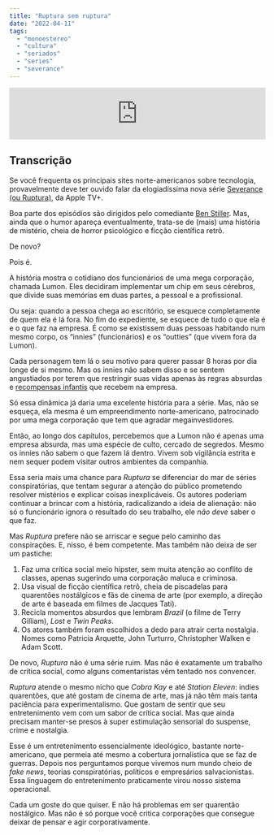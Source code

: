 ```yaml
---
title: "Ruptura sem ruptura"
date: "2022-04-11"
tags: 
  - "monoestereo"
  - "cultura"
  - "seriados"
  - "series"
  - "severance"
---
```


<iframe src="https://anchor.fm/monoestereo/embed/episodes/Ruptura-sem-ruptura-e1h1nv2" height="102px" width="100%" frameborder="0" scrolling="no"></iframe>

## Transcrição

Se você frequenta os principais sites norte-americanos sobre tecnologia, provavelmente deve ter ouvido falar da elogiadíssima nova série [Severance (ou Ruptura)](https://tv.apple.com/br/show/ruptura/umc.cmc.1srk2goyh2q2zdxcx605w8vtx), da Apple TV+.

Boa parte dos episódios são dirigidos pelo comediante [Ben Stiller](https://en.wikipedia.org/wiki/Ben_Stiller). Mas, ainda que o humor apareça eventualmente, trata-se de (mais) uma história de mistério, cheia de horror psicológico e ficção científica retrô.

De novo?

Pois é.

A história mostra o cotidiano dos funcionários de uma mega corporação, chamada Lumon. Eles decidiram implementar um chip em seus cérebros, que divide suas memórias em duas partes, a pessoal e a profissional.

Ou seja: quando a pessoa chega ao escritório, se esquece completamente de quem ela é lá fora. No fim do expediente, se esquece de tudo o que ela é e o que faz na empresa. É como se existissem duas pessoas habitando num mesmo corpo, os “innies” (funcionários) e os “outties” (que vivem fora da Lumon).

Cada personagem tem lá o seu motivo para querer passar 8 horas por dia longe de si mesmo. Mas os innies não sabem disso e se sentem angustiados por terem que restringir suas vidas apenas às regras absurdas e [recompensas infantis](https://www.youtube.com/watch?v=VngE9BiEe7Q) que recebem na empresa.

Só essa dinâmica já daria uma excelente história para a série. Mas, não se esqueça, ela mesma é um empreendimento norte-americano, patrocinado por uma mega corporação que tem que agradar megainvestidores.

Então, ao longo dos capítulos, percebemos que a Lumon não é apenas uma empresa absurda, mas uma espécie de culto, cercado de segredos. Mesmo os innies não sabem o que fazem lá dentro. Vivem sob vigilância estrita e nem sequer podem visitar outros ambientes da companhia.

Essa seria mais uma chance para _Ruptura_ se diferenciar do mar de séries conspiratórias, que tentam segurar a atenção do público prometendo resolver mistérios e explicar coisas inexplicáveis. Os autores poderiam continuar a brincar com a história, radicalizando a ideia de alienação: não só o funcionário ignora o resultado do seu trabalho, ele _não deve_ saber o que faz.

Mas _Ruptura_ prefere não se arriscar e segue pelo caminho das conspirações. E, nisso, é bem competente. Mas também não deixa de ser um pastiche:

1. Faz uma crítica social meio hipster, sem muita atenção ao conflito de classes, apenas sugerindo uma corporação maluca e criminosa.
2. Usa visual de ficção científica retrô, cheia de piscadelas para quarentões nostálgicos e fãs de cinema de arte (por exemplo, a direção de arte é baseada em filmes de Jacques Tati).
3. Recicla momentos absurdos que lembram _Brazil_ (o filme de Terry Gilliam), _Lost_ e _Twin Peaks_.
4. Os atores também foram escolhidos a dedo para atrair certa nostalgia. Nomes como Patricia Arquette, John Turturro, Christopher Walken e Adam Scott.

De novo, _Ruptura_ não é uma série ruim. Mas não é exatamente um trabalho de crítica social, como alguns comentaristas vêm tentado nos convencer.

_Ruptura_ atende o mesmo nicho que _Cobra Kay_ e até _Station Eleven_: indies quarentões, que até gostam de cinema de arte, mas já não têm mais tanta paciência para experimentalismo. Que gostam de sentir que seu entretenimento vem com um sabor de crítica social. Mas que ainda precisam manter-se presos à super estimulação sensorial do suspense, crime e nostalgia.

Esse é um entretenimento essencialmente ideológico, bastante norte-americano, que permeia até mesmo a cobertura jornalística que se faz de guerras. Depois nos perguntamos porque vivemos num mundo cheio de _fake news_, teorias conspiratórias, políticos e empresários salvacionistas. Essa linguagem do entretenimento praticamente virou nosso sistema operacional.

Cada um goste do que quiser. E não há problemas em ser quarentão nostálgico. Mas não é só porque você critica corporações que consegue deixar de pensar e agir corporativamente.
